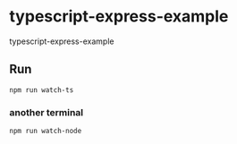 # typescript-express-example
typescript-express-example

## Run
```
npm run watch-ts
```

### another terminal 
```
npm run watch-node
```

